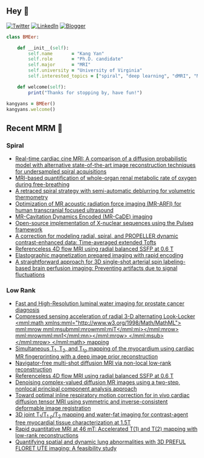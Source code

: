## Hey 👋
[![Twitter](https://img.shields.io/badge/Twitter-%231DA1F2.svg?style=for-the-badge&logo=X&logoColor=black)](https://twitter.com/KangY01)
[![LinkedIn](https://img.shields.io/badge/linkedin-%230077B5.svg?style=for-the-badge&logo=linkedin&logoColor=white)](https://www.linkedin.com/in/kyanyan/)
[![Blogger](https://img.shields.io/badge/Blogger-FF5722?style=for-the-badge&logo=blogger&logoColor=white)](https://kangyan.bearblog.dev/)







```ruby
class BMEer:

    def __init__(self):
        self.name       = "Kang Yan"
        self.role       = "Ph.D. candidate"
        self.major      = "MRI"
        self.university = "University of Virginia"
        self.interested_topics = ["spiral", "deep learning", "dMRI", "MRgFUS"]

    def welcome(self):
        print("Thanks for stopping by, have fun!")

kangyans = BMEer()
kangyans.welcome()
```

<!---
## Stats

![Kang Yan's GitHub stats](https://github-readme-stats.vercel.app/api?username=kangyans&show_icons=true&theme=radical)
-->




## Recent MRM 📖

### Spiral

<!-- SPIRAL:START -->
- [Real-time cardiac cine MRI: A comparison of a diffusion probabilistic model with alternative state-of-the-art image reconstruction techniques for undersampled spiral acquisitions](https://pubmed.ncbi.nlm.nih.gov/40523130/?utm_source=Other&utm_medium=rss&utm_campaign=pubmed-2&utm_content=1l1vNBYu_ediRIC33wc8jy-EnJXACHm3ID9uLqcBnqeabZrQ2n&fc=20250301181733&ff=20250719142150&v=2.18.0.post9+e462414)
- [MRI-based quantification of whole-organ renal metabolic rate of oxygen during free-breathing](https://pubmed.ncbi.nlm.nih.gov/40415411/?utm_source=Other&utm_medium=rss&utm_campaign=pubmed-2&utm_content=1l1vNBYu_ediRIC33wc8jy-EnJXACHm3ID9uLqcBnqeabZrQ2n&fc=20250301181733&ff=20250719142150&v=2.18.0.post9+e462414)
- [A retraced spiral strategy with semi-automatic deblurring for volumetric thermometry](https://pubmed.ncbi.nlm.nih.gov/40391713/?utm_source=Other&utm_medium=rss&utm_campaign=pubmed-2&utm_content=1l1vNBYu_ediRIC33wc8jy-EnJXACHm3ID9uLqcBnqeabZrQ2n&fc=20250301181733&ff=20250719142150&v=2.18.0.post9+e462414)
- [Optimization of MR acoustic radiation force imaging (MR-ARFI) for human transcranial focused ultrasound](https://pubmed.ncbi.nlm.nih.gov/40326562/?utm_source=Other&utm_medium=rss&utm_campaign=pubmed-2&utm_content=1l1vNBYu_ediRIC33wc8jy-EnJXACHm3ID9uLqcBnqeabZrQ2n&fc=20250301181733&ff=20250719142150&v=2.18.0.post9+e462414)
- [MR-Cavitation Dynamics Encoded (MR-CaDE) imaging](https://pubmed.ncbi.nlm.nih.gov/40195077/?utm_source=Other&utm_medium=rss&utm_campaign=pubmed-2&utm_content=1l1vNBYu_ediRIC33wc8jy-EnJXACHm3ID9uLqcBnqeabZrQ2n&fc=20250301181733&ff=20250719142150&v=2.18.0.post9+e462414)
- [Open-source implementation of X-nuclear sequences using the Pulseq framework](https://pubmed.ncbi.nlm.nih.gov/40173321/?utm_source=Other&utm_medium=rss&utm_campaign=pubmed-2&utm_content=1l1vNBYu_ediRIC33wc8jy-EnJXACHm3ID9uLqcBnqeabZrQ2n&fc=20250301181733&ff=20250719142150&v=2.18.0.post9+e462414)
- [A correction for modeling radial, spiral, and PROPELLER dynamic contrast-enhanced data: Time-averaged extended Tofts](https://pubmed.ncbi.nlm.nih.gov/40159679/?utm_source=Other&utm_medium=rss&utm_campaign=pubmed-2&utm_content=1l1vNBYu_ediRIC33wc8jy-EnJXACHm3ID9uLqcBnqeabZrQ2n&fc=20250301181733&ff=20250719142150&v=2.18.0.post9+e462414)
- [Referenceless 4D flow MRI using radial balanced SSFP at 0.6 T](https://pubmed.ncbi.nlm.nih.gov/40106793/?utm_source=Other&utm_medium=rss&utm_campaign=pubmed-2&utm_content=1l1vNBYu_ediRIC33wc8jy-EnJXACHm3ID9uLqcBnqeabZrQ2n&fc=20250301181733&ff=20250719142150&v=2.18.0.post9+e462414)
- [Elastographic magnetization prepared imaging with rapid encoding](https://pubmed.ncbi.nlm.nih.gov/40065646/?utm_source=Other&utm_medium=rss&utm_campaign=pubmed-2&utm_content=1l1vNBYu_ediRIC33wc8jy-EnJXACHm3ID9uLqcBnqeabZrQ2n&fc=20250301181733&ff=20250719142150&v=2.18.0.post9+e462414)
- [A straightforward approach for 3D single-shot arterial spin labeling-based brain perfusion imaging: Preventing artifacts due to signal fluctuations](https://pubmed.ncbi.nlm.nih.gov/39887515/?utm_source=Other&utm_medium=rss&utm_campaign=pubmed-2&utm_content=1l1vNBYu_ediRIC33wc8jy-EnJXACHm3ID9uLqcBnqeabZrQ2n&fc=20250301181733&ff=20250719142150&v=2.18.0.post9+e462414)
<!-- SPIRAL:END -->

### Low Rank
<!-- LOWRANK:START -->
- [Fast and High-Resolution luminal water imaging for prostate cancer diagnosis](https://pubmed.ncbi.nlm.nih.gov/40616252/?utm_source=Other&utm_medium=rss&utm_campaign=pubmed-2&utm_content=1xQFPWS-91igfefos9vSnZbcPCCzCxP3sAZuBhy8dojlIZNMkS&fc=20250301181917&ff=20250719142152&v=2.18.0.post9+e462414)
- [Compressed sensing acceleration of radial 3-D alternating Look-Locker <mml:math xmlns:mml="http://www.w3.org/1998/Math/MathML"> <mml:mrow> <mml:msub><mml:mrow><mml:mi>T</mml:mi></mml:mrow> <mml:mrow><mml:mn>1</mml:mn></mml:mrow> </mml:msub> </mml:mrow> </mml:math> mapping](https://pubmed.ncbi.nlm.nih.gov/40523153/?utm_source=Other&utm_medium=rss&utm_campaign=pubmed-2&utm_content=1xQFPWS-91igfefos9vSnZbcPCCzCxP3sAZuBhy8dojlIZNMkS&fc=20250301181917&ff=20250719142152&v=2.18.0.post9+e462414)
- [Simultaneous T<sub>1</sub>, T<sub>2</sub>, and T<sub>1ρ</sub> mapping of the myocardium using cardiac MR fingerprinting with a deep image prior reconstruction](https://pubmed.ncbi.nlm.nih.gov/40407793/?utm_source=Other&utm_medium=rss&utm_campaign=pubmed-2&utm_content=1xQFPWS-91igfefos9vSnZbcPCCzCxP3sAZuBhy8dojlIZNMkS&fc=20250301181917&ff=20250719142152&v=2.18.0.post9+e462414)
- [Navigator-free multi-shot diffusion MRI via non-local low-rank reconstruction](https://pubmed.ncbi.nlm.nih.gov/40326537/?utm_source=Other&utm_medium=rss&utm_campaign=pubmed-2&utm_content=1xQFPWS-91igfefos9vSnZbcPCCzCxP3sAZuBhy8dojlIZNMkS&fc=20250301181917&ff=20250719142152&v=2.18.0.post9+e462414)
- [Referenceless 4D flow MRI using radial balanced SSFP at 0.6 T](https://pubmed.ncbi.nlm.nih.gov/40106793/?utm_source=Other&utm_medium=rss&utm_campaign=pubmed-2&utm_content=1xQFPWS-91igfefos9vSnZbcPCCzCxP3sAZuBhy8dojlIZNMkS&fc=20250301181917&ff=20250719142152&v=2.18.0.post9+e462414)
- [Denoising complex-valued diffusion MR images using a two-step, nonlocal principal component analysis approach](https://pubmed.ncbi.nlm.nih.gov/40079233/?utm_source=Other&utm_medium=rss&utm_campaign=pubmed-2&utm_content=1xQFPWS-91igfefos9vSnZbcPCCzCxP3sAZuBhy8dojlIZNMkS&fc=20250301181917&ff=20250719142152&v=2.18.0.post9+e462414)
- [Toward optimal inline respiratory motion correction for in vivo cardiac diffusion tensor MRI using symmetric and inverse-consistent deformable image registration](https://pubmed.ncbi.nlm.nih.gov/40065566/?utm_source=Other&utm_medium=rss&utm_campaign=pubmed-2&utm_content=1xQFPWS-91igfefos9vSnZbcPCCzCxP3sAZuBhy8dojlIZNMkS&fc=20250301181917&ff=20250719142152&v=2.18.0.post9+e462414)
- [3D joint T<sub>1</sub>/T<sub>1</sub> <sub>ρ</sub>/T<sub>2</sub> mapping and water-fat imaging for contrast-agent free myocardial tissue characterization at 1.5T](https://pubmed.ncbi.nlm.nih.gov/39981990/?utm_source=Other&utm_medium=rss&utm_campaign=pubmed-2&utm_content=1xQFPWS-91igfefos9vSnZbcPCCzCxP3sAZuBhy8dojlIZNMkS&fc=20250301181917&ff=20250719142152&v=2.18.0.post9+e462414)
- [Rapid quantitative MRI at 46 mT: Accelerated T(1) and T(2) mapping with low-rank reconstructions](https://pubmed.ncbi.nlm.nih.gov/39887430/?utm_source=Other&utm_medium=rss&utm_campaign=pubmed-2&utm_content=1xQFPWS-91igfefos9vSnZbcPCCzCxP3sAZuBhy8dojlIZNMkS&fc=20250301181917&ff=20250719142152&v=2.18.0.post9+e462414)
- [Quantifying spatial and dynamic lung abnormalities with 3D PREFUL FLORET UTE imaging: A feasibility study](https://pubmed.ncbi.nlm.nih.gov/39825520/?utm_source=Other&utm_medium=rss&utm_campaign=pubmed-2&utm_content=1xQFPWS-91igfefos9vSnZbcPCCzCxP3sAZuBhy8dojlIZNMkS&fc=20250301181917&ff=20250719142152&v=2.18.0.post9+e462414)
<!-- LOWRANK:END -->

<!---
## Trophies 

[![trophy](https://github-profile-trophy.vercel.app/?username=kangyans&theme=onedark)](https://github.com/kangyans/github-profile-trophy)
--->






